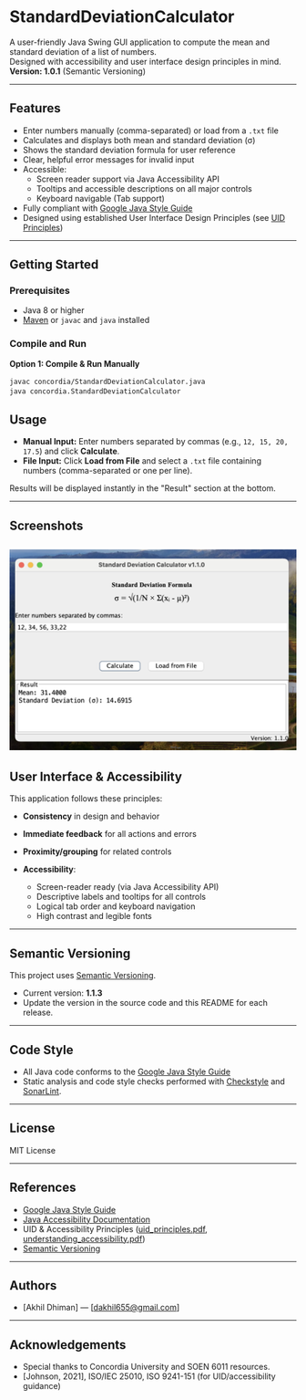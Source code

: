 
# StandardDeviationCalculator

A user-friendly Java Swing GUI application to compute the mean and standard deviation of a list of numbers.  
Designed with accessibility and user interface design principles in mind.  
**Version: 1.0.1** (Semantic Versioning)

---

## Features

- Enter numbers manually (comma-separated) or load from a `.txt` file
- Calculates and displays both mean and standard deviation (σ)
- Shows the standard deviation formula for user reference
- Clear, helpful error messages for invalid input
- Accessible:  
  - Screen reader support via Java Accessibility API  
  - Tooltips and accessible descriptions on all major controls  
  - Keyboard navigable (Tab support)
- Fully compliant with [Google Java Style Guide](https://google.github.io/styleguide/javaguide.html)
- Designed using established User Interface Design Principles (see [UID Principles](docs/uid_principles.pdf))

---

## Getting Started

### Prerequisites

- Java 8 or higher
- [Maven](https://maven.apache.org/) or `javac` and `java` installed

### Compile and Run

**Option 1: Compile & Run Manually**
```sh
javac concordia/StandardDeviationCalculator.java
java concordia.StandardDeviationCalculator
```

## Usage

* **Manual Input:**
  Enter numbers separated by commas (e.g., `12, 15, 20, 17.5`) and click **Calculate**.
* **File Input:**
  Click **Load from File** and select a `.txt` file containing numbers (comma-separated or one per line).

Results will be displayed instantly in the "Result" section at the bottom.

---

## Screenshots

![StandardDeviation Calculator Application Image](resources/app-screen.png)
---

## User Interface & Accessibility

This application follows these principles:

* **Consistency** in design and behavior
* **Immediate feedback** for all actions and errors
* **Proximity/grouping** for related controls
* **Accessibility**:

  * Screen-reader ready (via Java Accessibility API)
  * Descriptive labels and tooltips for all controls
  * Logical tab order and keyboard navigation
  * High contrast and legible fonts

---

## Semantic Versioning

This project uses [Semantic Versioning](https://semver.org/).

* Current version: **1.1.3**
* Update the version in the source code and this README for each release.

---

## Code Style

* All Java code conforms to the [Google Java Style Guide](https://google.github.io/styleguide/javaguide.html)
* Static analysis and code style checks performed with [Checkstyle](https://checkstyle.org/) and [SonarLint](https://www.sonarlint.org/).

---

## License

MIT License

---

## References

* [Google Java Style Guide](https://google.github.io/styleguide/javaguide.html)
* [Java Accessibility Documentation](https://docs.oracle.com/javase/tutorial/uiswing/misc/access.html)
* UID & Accessibility Principles ([uid\_principles.pdf](docs/uid_principles.pdf), [understanding\_accessibility.pdf](docs/understanding_accessibility.pdf))
* [Semantic Versioning](https://semver.org/)

---

## Authors

* \[Akhil Dhiman] — \[[dakhil655@gmail.com](mailto:dakhil655@gmail.com)]

---

## Acknowledgements

* Special thanks to Concordia University and SOEN 6011 resources.
* \[Johnson, 2021], ISO/IEC 25010, ISO 9241-151 (for UID/accessibility guidance)
